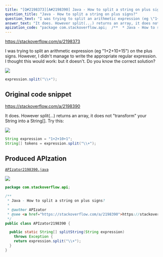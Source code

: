 ```yaml
---
title: "[Q#2198373][A#2198390] Java - How to split a string on plus signs?"
question_title: "Java - How to split a string on plus signs?"
question_text: "I was trying to split an arithmetic expression (eg \"1+2+10+15\") on the plus signs. However, I didn't manage to write the appropriate regular expression. I thought this would work: but it doesn't. Do you know the correct solution?"
answer_text: "It does. However split(...) returns an array, it does not \"transform\" your String into a String[]. Try this:"
apization_code: "package com.stackoverflow.api;  /**  * Java - How to split a string on plus signs?  *  * @author APIzator  * @see <a href=\"https://stackoverflow.com/a/2198390\">https://stackoverflow.com/a/2198390</a>  */ public class APIzator2198390 {    public static String[] splitString(String expression)     throws Exception {     return expression.split(\"\\\\+\");   } }"
---
```


https://stackoverflow.com/q/2198373

I was trying to split an arithmetic expression (eg &quot;1+2+10+15&quot;) on the plus signs. However, I didn&#x27;t manage to write the appropriate regular expression. I thought this would work:
but it doesn&#x27;t. Do you know the correct solution?


<div class="code-logo"><img src="/stackoverflow.png" /></div>

```java
expression.split("\\+");
```


## Original code snippet

https://stackoverflow.com/a/2198390

It does. However split(...) returns an array, it does not &quot;transform&quot; your String into a String[]. Try this:

<div class="code-logo"><img src="/stackoverflow.png" /></div>

```java
String expression = "1+2+10+1";
String[] tokens = expression.split("\\+");
```

## Produced APIzation

[`APIzator2198390.java`](https://github.com/pasqualesalza/apization-temp-data/raw/master/search/APIzator2198390.java)

<div class="code-logo"><img src="/apizator.png" /></div>

```java
package com.stackoverflow.api;

/**
 * Java - How to split a string on plus signs?
 *
 * @author APIzator
 * @see <a href="https://stackoverflow.com/a/2198390">https://stackoverflow.com/a/2198390</a>
 */
public class APIzator2198390 {

  public static String[] splitString(String expression)
    throws Exception {
    return expression.split("\\+");
  }
}

```